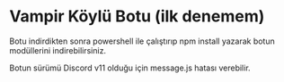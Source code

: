 # Vampir Köylü Botu (ilk denemem)

Botu indirdikten sonra powershell ile çalıştırıp npm install yazarak botun modüllerini indirebilirsiniz.

Botun sürümü Discord v11 olduğu için message.js hatası verebilir.
